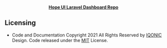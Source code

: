 

<p align="center">
  <a href="https://github.com/iqonicdesignofficial/hope-ui-laravel-dashboard" title="Hope UI"><strong>Hope UI Laravel Dashboard Repo</strong></a>
</p>


## Licensing
- Code and Documentation Copyright 2021 All Rights Reserved by [IQONIC](https://iqonic.design/?utm_source=github&utm_medium=github-description&utm_campaign=open_source_github) Design. Code released under the [MIT](https://iqonic.design/licenses/) License.